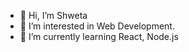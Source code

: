 - 👋 Hi, I’m Shweta
- 👀 I’m interested in Web Development.
- 🌱 I’m currently learning React, Node.js


<!---
shwetajain81/shwetajain81 is a ✨ special ✨ repository because its `README.md` (this file) appears on your GitHub profile.
You can click the Preview link to take a look at your changes.
--->

